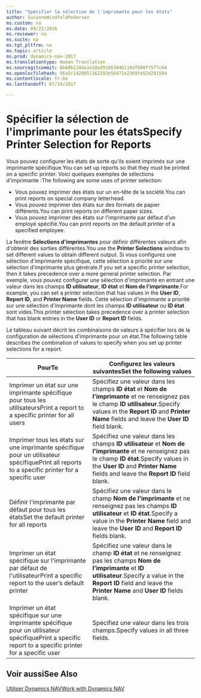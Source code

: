 ```yaml
---
title: "Spécifier la sélection de l'imprimante pour les états"
author: SusanneWindfeldPedersen
ms.custom: na
ms.date: 09/22/2016
ms.reviewer: na
ms.suite: na
ms.tgt_pltfrm: na
ms.topic: article
ms.prod: dynamics-nav-2017
ms.translationtype: Human Translation
ms.sourcegitcommit: 6b60b1344a1e18ad91863046110df880f75f7c04
ms.openlocfilehash: 56a5c1428651162293e56d71e2369fe55d291594
ms.contentlocale: fr-be
ms.lasthandoff: 07/19/2017

---
```

    
# <a name="specify-printer-selection-for-reports"></a><span data-ttu-id="e072a-102">Spécifier la sélection de l'imprimante pour les états</span><span class="sxs-lookup"><span data-stu-id="e072a-102">Specify Printer Selection for Reports</span></span>
<span data-ttu-id="e072a-103">Vous pouvez configurer les états de sorte qu'ils soient imprimés sur une imprimante spécifique.</span><span class="sxs-lookup"><span data-stu-id="e072a-103">You can set up reports so that they must be printed on a specific printer.</span></span> <span data-ttu-id="e072a-104">Voici quelques exemples de sélections d'imprimante :</span><span class="sxs-lookup"><span data-stu-id="e072a-104">The following are some uses of printer selection:</span></span> 

- <span data-ttu-id="e072a-105">Vous pouvez imprimer des états sur un en-tête de la société.</span><span class="sxs-lookup"><span data-stu-id="e072a-105">You can print reports on special company letterhead.</span></span>
- <span data-ttu-id="e072a-106">Vous pouvez imprimer des états sur des formats de papier différents.</span><span class="sxs-lookup"><span data-stu-id="e072a-106">You can print reports on different paper sizes.</span></span>
- <span data-ttu-id="e072a-107">Vous pouvez imprimer des états sur l'imprimante par défaut d'un employé spécifié.</span><span class="sxs-lookup"><span data-stu-id="e072a-107">You can print reports on the default printer of a specified employee.</span></span>

<span data-ttu-id="e072a-108">La fenêtre **Sélections d'imprimantes** pour définir différentes valeurs afin d'obtenir des sorties différentes.</span><span class="sxs-lookup"><span data-stu-id="e072a-108">You use the **Printer Selections** window to set different values to obtain different output.</span></span> <span data-ttu-id="e072a-109">Si vous configurez une sélection d'imprimante spécifique, cette sélection a priorité sur une sélection d'imprimante plus générale.</span><span class="sxs-lookup"><span data-stu-id="e072a-109">If you set a specific printer selection, then it takes precedence over a more general printer selection.</span></span> <span data-ttu-id="e072a-110">Par exemple, vous pouvez configurer une sélection d'imprimante en entrant une valeur dans les champs **ID utilisateur**, **ID état** et **Nom de l'imprimante**.</span><span class="sxs-lookup"><span data-stu-id="e072a-110">For example, you can set a printer selection that has values in the **User ID**, **Report ID**, and **Printer Name** fields.</span></span> <span data-ttu-id="e072a-111">Cette sélection d'imprimante a priorité sur une sélection d'imprimante dont les champs **ID utilisateur** ou **ID état** sont vides.</span><span class="sxs-lookup"><span data-stu-id="e072a-111">This printer selection takes precedence over a printer selection that has blank entries in the **User ID** or **Report ID** fields.</span></span> 

<span data-ttu-id="e072a-112">Le tableau suivant décrit les combinaisons de valeurs à spécifier lors de la configuration de sélections d'imprimante pour un état.</span><span class="sxs-lookup"><span data-stu-id="e072a-112">The following table describes the combination of values to specify when you set up printer selections for a report.</span></span>

|<span data-ttu-id="e072a-113">Pour</span><span class="sxs-lookup"><span data-stu-id="e072a-113">To</span></span>                                                 |<span data-ttu-id="e072a-114">Configurez les valeurs suivantes</span><span class="sxs-lookup"><span data-stu-id="e072a-114">Set the following values</span></span>                                             |
|---------------------------------------------------|---------------------------------------------------------------------|
|<span data-ttu-id="e072a-115">Imprimer un état sur une imprimante spécifique pour tous les utilisateurs</span><span class="sxs-lookup"><span data-stu-id="e072a-115">Print a report to a specific printer for all users</span></span> |<span data-ttu-id="e072a-116">Spécifiez une valeur dans les champs **ID état** et **Nom de l'imprimante** et ne renseignez pas le champ **ID utilisateur**.</span><span class="sxs-lookup"><span data-stu-id="e072a-116">Specify values in the **Report ID** and **Printer Name** fields and leave the **User ID** field blank.</span></span>|
|<span data-ttu-id="e072a-117">Imprimer tous les états sur une imprimante spécifique pour un utilisateur spécifique</span><span class="sxs-lookup"><span data-stu-id="e072a-117">Print all reports to a specific printer for a specific user</span></span>|<span data-ttu-id="e072a-118">Spécifiez une valeur dans les champs **ID utilisateur** et **Nom de l'imprimante** et ne renseignez pas le champ **ID état**.</span><span class="sxs-lookup"><span data-stu-id="e072a-118">Specify values in the **User ID** and **Printer Name** fields and leave the **Report ID** field blank.</span></span>|
|<span data-ttu-id="e072a-119">Définir l'imprimante par défaut pour tous les états</span><span class="sxs-lookup"><span data-stu-id="e072a-119">Set the default printer for all reports</span></span>|<span data-ttu-id="e072a-120">Spécifiez une valeur dans le champ **Nom de l'imprimante** et ne renseignez pas les champs **ID utilisateur** et **ID état**.</span><span class="sxs-lookup"><span data-stu-id="e072a-120">Specify a value in the **Printer Name** field and leave the **User ID** and **Report ID** fields blank.</span></span>|
|<span data-ttu-id="e072a-121">Imprimer un état spécifique sur l'imprimante par défaut de l'utilisateur</span><span class="sxs-lookup"><span data-stu-id="e072a-121">Print a specific report to the user’s default printer</span></span>|<span data-ttu-id="e072a-122">Spécifiez une valeur dans le champ **ID état** et ne renseignez pas les champs **Nom de l'imprimante** et **ID utilisateur**.</span><span class="sxs-lookup"><span data-stu-id="e072a-122">Specify a value in the **Report ID** field and leave the **Printer Name** and **User ID** fields blank.</span></span>|
|<span data-ttu-id="e072a-123">Imprimer un état spécifique sur une imprimante spécifique pour un utilisateur spécifique</span><span class="sxs-lookup"><span data-stu-id="e072a-123">Print a specific report to a specific printer for a specific user</span></span>|<span data-ttu-id="e072a-124">Spécifiez une valeur dans les trois champs.</span><span class="sxs-lookup"><span data-stu-id="e072a-124">Specify values in all three fields.</span></span>|

## <a name="see-also"></a><span data-ttu-id="e072a-125">Voir aussi</span><span class="sxs-lookup"><span data-stu-id="e072a-125">See Also</span></span>
[<span data-ttu-id="e072a-126">Utiliser Dynamics NAV</span><span class="sxs-lookup"><span data-stu-id="e072a-126">Work with Dynamics NAV</span></span>](ui-work-product.md)

